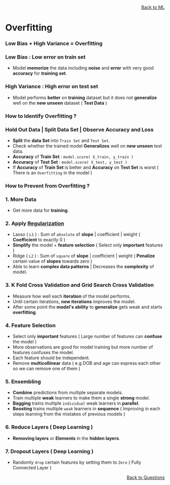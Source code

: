 <p align='right'><a align="right" href="https://github.com/KIRANKUMAR7296/Library/blob/main/Machine%20Learning/Machine%20Learning%20Models.md">Back to ML</a></p>

# Overfitting

### Low Bias + High Variance = Overfitting

### Low Bias : Low error on train set 
- Model **memorize** the data including **noise** and **error** with very good **accuracy** for **training set**.

### High Variance : High error on test set
- Model performs **better** on **training** dataset but it does not **generalize** well on the **new unseen** dataset ( **Test Data** )

### How to Identify Overfitting ? 

### Hold Out Data | Split Data Set | Observe Accuracy and Loss
- **Split** the **data Set** into `Train Set` and `Test Set`.
- Check whether the trained model **Generalizes** well on **new unseen** test data. 
- **Accuracy** of **Train Set** : `model.score( X_train, y_train )`
- **Accuracy** of **Test Set** : `model.score( X_test, y_test )`
- If **Accuracy** of **Train Set** is better and **Accuracy** on **Test Set** is worst ( There is an `Overfitting` in the model )

### How to Prevent from Overfitting ?

### 1. More Data
- Get more data for **training**.

### 2. Apply [Regularization](https://github.com/KIRANKUMAR7296/Library/blob/main/Data%20Science/Regularization.md) 
- Lasso ( `L1` ) : Sum of `absolute` of **slope** | coefficient | weight ( **Coefficient** to exactly 0 )
- **Simplify** the model + **feature selection** ( Select only **important** features )
- Ridge ( `L2` ) : Sum of `square` of **slope** | coefficient | weight ( **Penalize** certain value of **slopes** towards zero )
- Able to learn **complex data patterns** | Decreases the **complexity** of model.

### 3. K Fold Cross Validation and Grid Search Cross Validation
- Measure how well each **iteration** of the model performs.
- Until certain iterations, **new iterations** improves the model.
- After some point the **model's ability** to **generalize** gets weak and starts **overfitting**.

### 4. Feature Selection
- Select only **important** features ( Large number of features can **confuse** the model )
- More observations are good for model training but more number of features confuses the model.
- Each feature should be independent.
- Remove **multicollinear** data ( e.g DOB and age can express each other so we can remove one of them )

### 5. Ensembling 
- **Combine** predictions from multiple separate models.
- Train multiple **weak** learners to make them a single **strong** model.
- **Bagging** trains multiple `individual` weak learners in **parallel**.
- **Boosting** trains multiple `weak` learners in **sequence** ( Improving in each steps learning from the mistakes of previous models ) 

### 6. Reduce Layers ( Deep Learning )
- **Removing layers** or **Elements** in the **hidden layers**.

### 7. Dropout Layers ( Deep Learning )
- Randomly `drop` certain features by setting them to `Zero` ( Fully Connected Layer )

<p align='right'><a align="right" href="https://github.com/KIRANKUMAR7296/Library/blob/main/Interview.md">Back to Questions</a></p>
